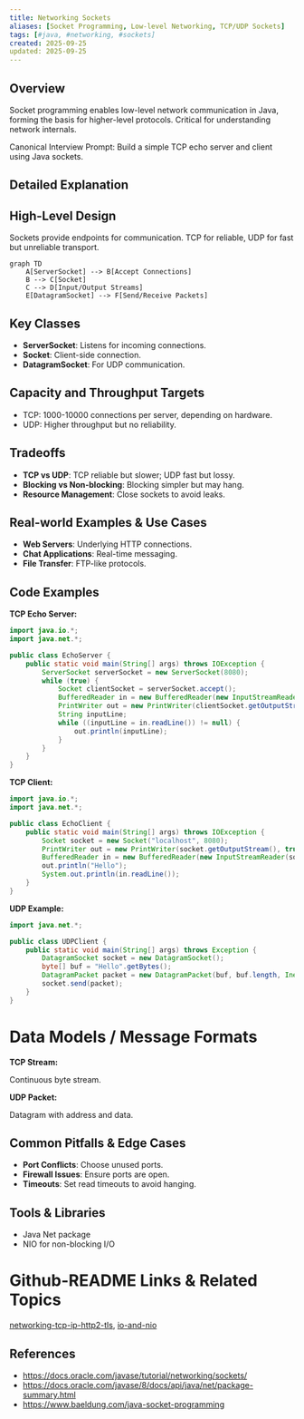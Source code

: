 ```yaml
---
title: Networking Sockets
aliases: [Socket Programming, Low-level Networking, TCP/UDP Sockets]
tags: [#java, #networking, #sockets]
created: 2025-09-25
updated: 2025-09-25
---
```


## Overview

Socket programming enables low-level network communication in Java, forming the basis for higher-level protocols. Critical for understanding network internals.

Canonical Interview Prompt: Build a simple TCP echo server and client using Java sockets.

## Detailed Explanation

## High-Level Design

Sockets provide endpoints for communication. TCP for reliable, UDP for fast but unreliable transport.

```mermaid
graph TD
    A[ServerSocket] --> B[Accept Connections]
    B --> C[Socket]
    C --> D[Input/Output Streams]
    E[DatagramSocket] --> F[Send/Receive Packets]
```

## Key Classes

- **ServerSocket**: Listens for incoming connections.
- **Socket**: Client-side connection.
- **DatagramSocket**: For UDP communication.

## Capacity and Throughput Targets

- TCP: 1000-10000 connections per server, depending on hardware.
- UDP: Higher throughput but no reliability.

## Tradeoffs

- **TCP vs UDP**: TCP reliable but slower; UDP fast but lossy.
- **Blocking vs Non-blocking**: Blocking simpler but may hang.
- **Resource Management**: Close sockets to avoid leaks.

## Real-world Examples & Use Cases

- **Web Servers**: Underlying HTTP connections.
- **Chat Applications**: Real-time messaging.
- **File Transfer**: FTP-like protocols.

## Code Examples

**TCP Echo Server:**

```java
import java.io.*;
import java.net.*;

public class EchoServer {
    public static void main(String[] args) throws IOException {
        ServerSocket serverSocket = new ServerSocket(8080);
        while (true) {
            Socket clientSocket = serverSocket.accept();
            BufferedReader in = new BufferedReader(new InputStreamReader(clientSocket.getInputStream()));
            PrintWriter out = new PrintWriter(clientSocket.getOutputStream(), true);
            String inputLine;
            while ((inputLine = in.readLine()) != null) {
                out.println(inputLine);
            }
        }
    }
}
```

**TCP Client:**

```java
import java.io.*;
import java.net.*;

public class EchoClient {
    public static void main(String[] args) throws IOException {
        Socket socket = new Socket("localhost", 8080);
        PrintWriter out = new PrintWriter(socket.getOutputStream(), true);
        BufferedReader in = new BufferedReader(new InputStreamReader(socket.getInputStream()));
        out.println("Hello");
        System.out.println(in.readLine());
    }
}
```

**UDP Example:**

```java
import java.net.*;

public class UDPClient {
    public static void main(String[] args) throws Exception {
        DatagramSocket socket = new DatagramSocket();
        byte[] buf = "Hello".getBytes();
        DatagramPacket packet = new DatagramPacket(buf, buf.length, InetAddress.getByName("localhost"), 8080);
        socket.send(packet);
    }
}
```

# Data Models / Message Formats

**TCP Stream:**

Continuous byte stream.

**UDP Packet:**

Datagram with address and data.

## Common Pitfalls & Edge Cases

- **Port Conflicts**: Choose unused ports.
- **Firewall Issues**: Ensure ports are open.
- **Timeouts**: Set read timeouts to avoid hanging.

## Tools & Libraries

- Java Net package
- NIO for non-blocking I/O

# Github-README Links & Related Topics

[networking-tcp-ip-http2-tls](../networking-tcp-ip-http2-tls/README.md), [io-and-nio](../io-and-nio/README.md)

## References

- https://docs.oracle.com/javase/tutorial/networking/sockets/
- https://docs.oracle.com/javase/8/docs/api/java/net/package-summary.html
- https://www.baeldung.com/java-socket-programming
